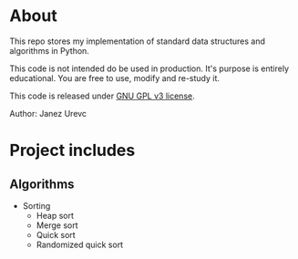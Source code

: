 # About #

This repo stores my implementation of standard data structures and 
algorithms in Python. 

This code is not intended do be used in production. It's purpose is 
entirely educational. You are free to use, modify and re-study it.

This code is released under [GNU GPL v3 license](http://www.gnu.org/licenses/gpl.html).

Author: Janez Urevc

# Project includes

## Algorithms

- Sorting
  - Heap sort
  - Merge sort
  - Quick sort
  - Randomized quick sort 